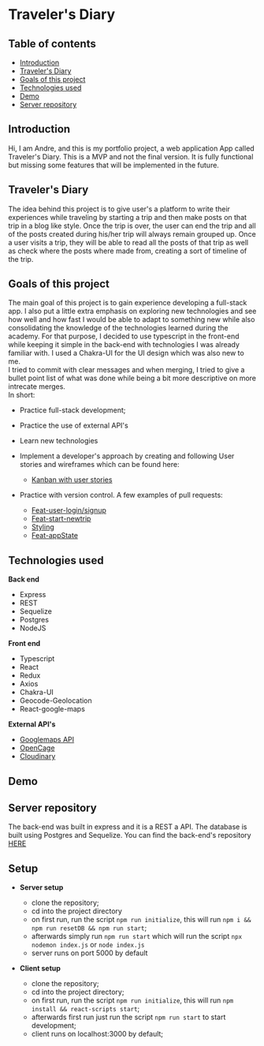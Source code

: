 # **Traveler's Diary**

## Table of contents

- [Introduction](##Introduction)
- [Traveler's Diary](##Traveler's-Diary)
- [Goals of this project](##Goals-of-this-project)
- [Technologies used](##Technologies-used)
- [Demo](##Demo)
- [Server repository](##Server-repository)

## **Introduction**

Hi, I am Andre, and this is my portfolio project, a web application App called Traveler's Diary. This is a MVP and not the final version. It is fully functional but missing some features that will be implemented in the future.

## **Traveler's Diary**

The idea behind this project is to give user's a platform to write their experiences while traveling by starting a trip and then make posts on that trip in a blog like style. Once the trip is over, the user can end the trip and all of the posts created during his/her trip will always remain grouped up. Once a user visits a trip, they will be able to read all the posts of that trip as well as check where the posts where made from, creating a sort of timeline of the trip.

## **Goals of this project**

The main goal of this project is to gain experience developing a full-stack app. I also put a little extra emphasis on exploring new technologies and see how well and how fast I would be able to adapt to something new while also consolidating the knowledge of the technologies learned during the academy. For that purpose, I decided to use typescript in the front-end while keeping it simple in the back-end with technologies I was already familiar with. I used a Chakra-UI for the UI design which was also new to me. </br> I tried to commit with clear messages and when merging, I tried to give a bullet point list of what was done while being a bit more descriptive on more intrecate merges.</br> In short:

- Practice full-stack development;
- Practice the use of external API's
- Learn new technologies
- Implement a developer's approach by creating and following User stories and wireframes which can be found here:
  - [Kanban with user stories](https://github.com/Andre2610/travelersdiary-front-end/projects/1)
- Practice with version control. A few examples of pull requests:

  - [Feat-user-login/signup](https://github.com/Andre2610/travelersdiary-front-end/pull/8)
  - [Feat-start-newtrip](https://github.com/Andre2610/travelersdiary-front-end/pull/10)
  - [Styling](https://github.com/Andre2610/travelersdiary-front-end/pull/12)
  - [Feat-appState](https://github.com/Andre2610/travelersdiary-front-end/pull/13)

## **Technologies used**

**Back end**

- Express
- REST
- Sequelize
- Postgres
- NodeJS

**Front end**

- Typescript
- React
- Redux
- Axios
- Chakra-UI
- Geocode-Geolocation
- React-google-maps

**External API's**

- [Googlemaps API](https://cloud.google.com/maps-platform/?hl=en)
- [OpenCage](https://opencagedata.com/api)
- [Cloudinary](https://cloudinary.com/)

## **Demo**

## **Server repository**

The back-end was built in express and it is a REST a API. The database is built using Postgres and Sequelize. You can find the back-end's repository [HERE](https://github.com/Andre2610/travelersdiary-back-end)

## **Setup**

- **Server setup**

  - clone the repository;
  - cd into the project directory
  - on first run, run the script `npm run initialize`, this will run `npm i && npm run resetDB && npm run start`;
  - afterwards simply run `npm run start` which will run the script `npx nodemon index.js` or `node index.js`
  - server runs on port 5000 by default

- **Client setup**
  - clone the repository;
  - cd into the project directory;
  - on first run, run the script `npm run initialize`, this will run `npm install && react-scripts start`;
  - afterwards first run just run the script `npm run start` to start development;
  - client runs on localhost:3000 by default;
